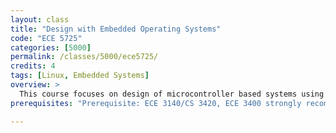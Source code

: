 ```yaml
---
layout: class
title: "Design with Embedded Operating Systems"
code: "ECE 5725"
categories: [5000]
permalink: /classes/5000/ece5725/
credits: 4
tags: [Linux, Embedded Systems]
overview: >
  This course focuses on design of microcontroller based systems using embedded Linux, with emphasis will be on application and Linux programming skills, processor and microcontroller architecture with some discussion of hardware interfaces. Student teams design and debug example solutions on a target microcontroller (for example, Raspberry Pi) during lab sessions. Students create a final, end-of-semester project using the microcontroller platform and development techniques discussed during the semester.
prerequisites: "Prerequisite: ECE 3140/CS 3420, ECE 3400 strongly recommended."

---
```

